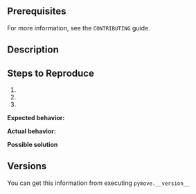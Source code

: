 ## Prerequisites
<!--- Before opening this issue, please check if the subject doesn't has an open issue or hasn't been discussed previously. --->

For more information, see the `CONTRIBUTING` guide.

## Description

<!--- Description of the bug or feature --->

## Steps to Reproduce

1.  <!--- First Step --->
2.  <!--- Second Step --->
3.  <!--- and so on... --->

**Expected behavior:** <!--- What you expected to happen --->

**Actual behavior:** <!--- What actually happened --->

**Possible solution**<!--- If you identified how the issue can be fixed or implemented --->

## Versions

You can get this information from executing `pymove.__version__`
